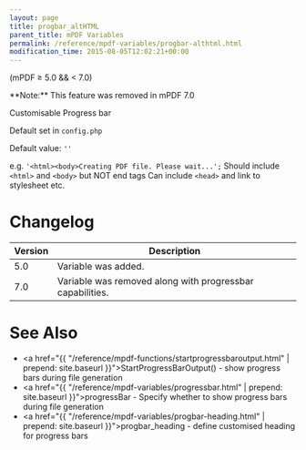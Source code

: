 ```yaml
---
layout: page
title: progbar_altHTML
parent_title: mPDF Variables
permalink: /reference/mpdf-variables/progbar-althtml.html
modification_time: 2015-08-05T12:02:21+00:00
---
```


(mPDF &ge; 5.0 && < 7.0)

<div class="alert alert-danger" role="alert" markdown="1">
  **Note:** This feature was removed in mPDF 7.0
</div>

Customisable Progress bar

Default set in `config.php`

Default value: `''`

e.g. `'<html><body>Creating PDF file. Please wait...';`
Should include `<html>` and `<body>` but NOT end tags
Can include `<head>` and link to stylesheet etc.

# Changelog

<table class="table">
<thead>
<tr>
  <th>Version</th>
  <th>Description</th>
</tr>
</thead>
<tbody>
<tr>
  <td>5.0</td>
  <td>Variable was added.</td>
</tr>
<tr>
  <td>7.0</td>
  <td>Variable was removed along with progressbar capabilities.</td>
</tr>
</tbody>
</table>

# See Also

- <a href="{{ "/reference/mpdf-functions/startprogressbaroutput.html" | prepend: site.baseurl }}">StartProgressBarOutput()</a> - show progress bars during file generation
- <a href="{{ "/reference/mpdf-variables/progressbar.html" | prepend: site.baseurl }}">progressBar</a> - Specify whether to show progress bars during file generation
- <a href="{{ "/reference/mpdf-variables/progbar-heading.html" | prepend: site.baseurl }}">progbar_heading</a> - define customised heading for progress bars
